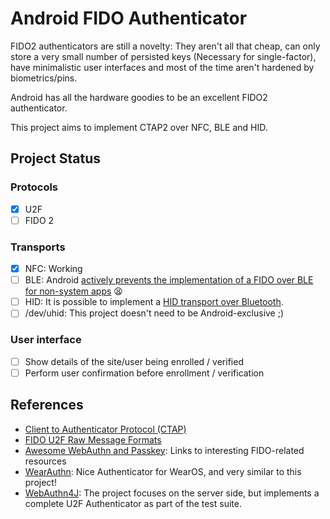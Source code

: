Android FIDO Authenticator
===========================

FIDO2 authenticators are still a novelty: They aren't all that cheap, can only store a very small number of persisted keys (Necessary for single-factor), have minimalistic user interfaces and most of the time aren't hardened by biometrics/pins.

Android has all the hardware goodies to be an excellent FIDO2 authenticator.

This project aims to implement CTAP2 over NFC, BLE and HID.

Project Status
--------------

### Protocols
- [x] U2F
- [ ] FIDO 2

### Transports
- [x] NFC: Working
- [ ] BLE: Android [actively prevents the implementation of a FIDO over BLE for non-system apps](https://android.googlesource.com/platform/packages/apps/Bluetooth/+/6f7f9bbf46acaaf266537256da4d0345909ea1c4/src/com/android/bluetooth/gatt/GattService.java#3217) 😫
- [ ] HID: It is possible to implement a [HID transport over Bluetooth](https://developer.android.com/reference/android/bluetooth/BluetoothHidDevice).
- [ ] /dev/uhid: This project doesn't need to be Android-exclusive ;)

### User interface
- [ ] Show details of the site/user being enrolled / verified
- [ ] Perform user confirmation before enrollment / verification

References
----------
- [Client to Authenticator Protocol (CTAP)](https://fidoalliance.org/specs/fido-v2.1-ps-20210615/fido-client-to-authenticator-protocol-v2.1-ps-20210615.html)
- [FIDO U2F Raw Message Formats](https://fidoalliance.org/specs/fido-u2f-v1.2-ps-20170411/fido-u2f-raw-message-formats-v1.2-ps-20170411.html)
- [Awesome WebAuthn and Passkey](https://github.com/herrjemand/awesome-webauthn): Links to interesting FIDO-related resources
- [WearAuthn](https://github.com/fmeum/WearAuthn): Nice Authenticator for WearOS, and very similar to this project!
- [WebAuthn4J](https://github.com/webauthn4j/webauthn4j): The project focuses on the server side, but implements a complete U2F Authenticator as part of the test suite. 
